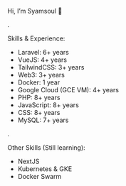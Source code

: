 Hi, I’m Syamsoul 👋

.

Skills & Experience:
  - Laravel: 6+ years
  - VueJS: 4+ years
  - TailwindCSS: 3+ years
  - Web3: 3+ years
  - Docker: 1 year
  - Google Cloud (GCE VM): 4+ years
  - PHP: 8+ years
  - JavaScript: 8+ years
  - CSS: 8+ years
  - MySQL: 7+ years

.

Other Skills (Still learning):
  - NextJS
  - Kubernetes & GKE
  - Docker Swarm

